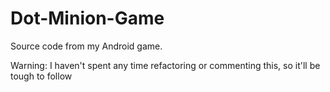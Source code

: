 # Dot-Minion-Game

Source code from my Android game.

Warning: I haven't spent any time refactoring or commenting this, so it'll be tough to follow
